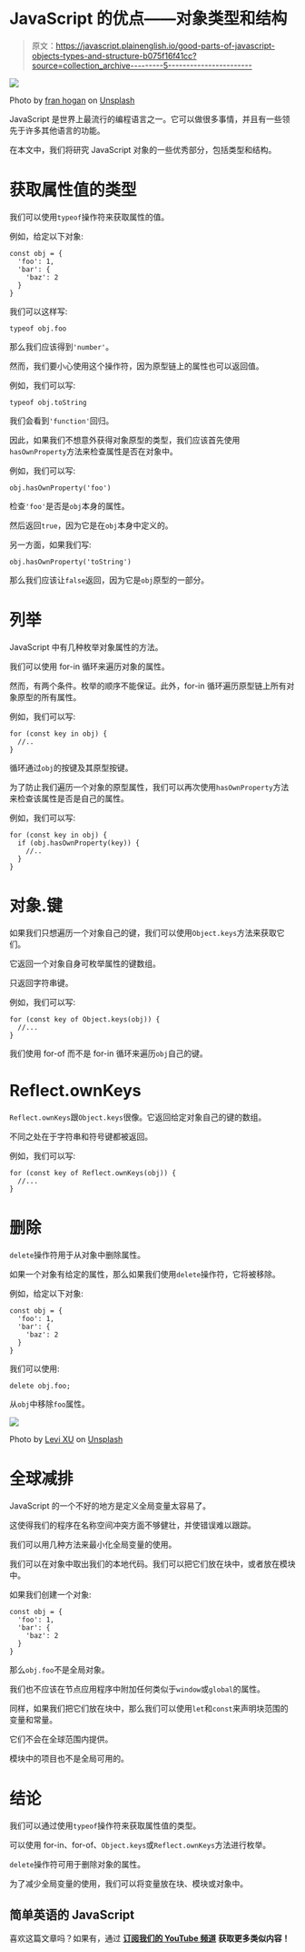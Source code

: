 # JavaScript 的优点——对象类型和结构

> 原文：<https://javascript.plainenglish.io/good-parts-of-javascript-objects-types-and-structure-b075f16f41cc?source=collection_archive---------5----------------------->

![](img/905544962122c9c1e6b9714bf7be9312.png)

Photo by [fran hogan](https://unsplash.com/@franagain?utm_source=medium&utm_medium=referral) on [Unsplash](https://unsplash.com?utm_source=medium&utm_medium=referral)

JavaScript 是世界上最流行的编程语言之一。它可以做很多事情，并且有一些领先于许多其他语言的功能。

在本文中，我们将研究 JavaScript 对象的一些优秀部分，包括类型和结构。

# 获取属性值的类型

我们可以使用`typeof`操作符来获取属性的值。

例如，给定以下对象:

```
const obj = {
  'foo': 1,
  'bar': {
    'baz': 2
  }
}
```

我们可以这样写:

```
typeof obj.foo
```

那么我们应该得到`'number'`。

然而，我们要小心使用这个操作符，因为原型链上的属性也可以返回值。

例如，我们可以写:

```
typeof obj.toString
```

我们会看到`'function'`回归。

因此，如果我们不想意外获得对象原型的类型，我们应该首先使用`hasOwnProperty`方法来检查属性是否在对象中。

例如，我们可以写:

```
obj.hasOwnProperty('foo')
```

检查`'foo'`是否是`obj`本身的属性。

然后返回`true`，因为它是在`obj`本身中定义的。

另一方面，如果我们写:

```
obj.hasOwnProperty('toString')
```

那么我们应该让`false`返回，因为它是`obj`原型的一部分。

# 列举

JavaScript 中有几种枚举对象属性的方法。

我们可以使用 for-in 循环来遍历对象的属性。

然而，有两个条件。枚举的顺序不能保证。此外，for-in 循环遍历原型链上所有对象原型的所有属性。

例如，我们可以写:

```
for (const key in obj) {
  //..
}
```

循环通过`obj`的按键及其原型按键。

为了防止我们遍历一个对象的原型属性，我们可以再次使用`hasOwnProperty`方法来检查该属性是否是自己的属性。

例如，我们可以写:

```
for (const key in obj) {
  if (obj.hasOwnProperty(key)) {
    //..
  }
}
```

# 对象.键

如果我们只想遍历一个对象自己的键，我们可以使用`Object.keys`方法来获取它们。

它返回一个对象自身可枚举属性的键数组。

只返回字符串键。

例如，我们可以写:

```
for (const key of Object.keys(obj)) {
  //...
}
```

我们使用 for-of 而不是 for-in 循环来遍历`obj`自己的键。

# Reflect.ownKeys

`Reflect.ownKeys`跟`Object.keys`很像。它返回给定对象自己的键的数组。

不同之处在于字符串和符号键都被返回。

例如，我们可以写:

```
for (const key of Reflect.ownKeys(obj)) {
  //...
}
```

# 删除

`delete`操作符用于从对象中删除属性。

如果一个对象有给定的属性，那么如果我们使用`delete`操作符，它将被移除。

例如，给定以下对象:

```
const obj = {
  'foo': 1,
  'bar': {
    'baz': 2
  }
}
```

我们可以使用:

```
delete obj.foo;
```

从`obj`中移除`foo`属性。

![](img/089bf448199ef3b80e7328552b32b019.png)

Photo by [Levi XU](https://unsplash.com/@xusanfeng?utm_source=medium&utm_medium=referral) on [Unsplash](https://unsplash.com?utm_source=medium&utm_medium=referral)

# 全球减排

JavaScript 的一个不好的地方是定义全局变量太容易了。

这使得我们的程序在名称空间冲突方面不够健壮，并使错误难以跟踪。

我们可以用几种方法来最小化全局变量的使用。

我们可以在对象中取出我们的本地代码。我们可以把它们放在块中，或者放在模块中。

如果我们创建一个对象:

```
const obj = {
  'foo': 1,
  'bar': {
    'baz': 2
  }
}
```

那么`obj.foo`不是全局对象。

我们也不应该在节点应用程序中附加任何类似于`window`或`global`的属性。

同样，如果我们把它们放在块中，那么我们可以使用`let`和`const`来声明块范围的变量和常量。

它们不会在全球范围内提供。

模块中的项目也不是全局可用的。

# 结论

我们可以通过使用`typeof`操作符来获取属性值的类型。

可以使用 for-in、for-of、`Object.keys`或`Reflect.ownKeys`方法进行枚举。

`delete`操作符可用于删除对象的属性。

为了减少全局变量的使用，我们可以将变量放在块、模块或对象中。

## 简单英语的 JavaScript

喜欢这篇文章吗？如果有，通过 [**订阅我们的 YouTube 频道**](https://www.youtube.com/channel/UCtipWUghju290NWcn8jhyAw) **获取更多类似内容！**
